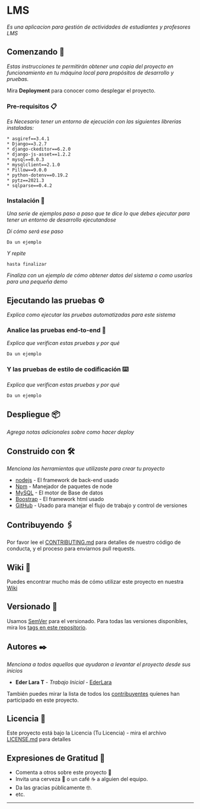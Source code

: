 # LMS

_Es una aplicacion para gestión de actividades de estudiantes y profesores LMS_

## Comenzando 🚀

_Estas instrucciones te permitirán obtener una copia del proyecto en funcionamiento en tu máquina local para propósitos de desarrollo  y pruebas._

Mira **Deployment** para conocer como desplegar el proyecto.


### Pre-requisitos 📋

_Es Necesario tener un entorno de ejecución con las siguientes librerías instaladas:_

```
* asgiref==3.4.1
* Django==3.2.7
* django-ckeditor==6.2.0
* django-js-asset==1.2.2
* mysql==0.0.3
* mysqlclient==2.1.0
* Pillow==9.0.0
* python-dotenv==0.19.2
* pytz==2021.3
* sqlparse==0.4.2
```

### Instalación 🔧

_Una serie de ejemplos paso a paso que te dice lo que debes ejecutar para tener un entorno de desarrollo ejecutandose_

_Dí cómo será ese paso_

```
Da un ejemplo
```

_Y repite_

```
hasta finalizar
```

_Finaliza con un ejemplo de cómo obtener datos del sistema o como usarlos para una pequeña demo_

## Ejecutando las pruebas ⚙️

_Explica como ejecutar las pruebas automatizadas para este sistema_

### Analice las pruebas end-to-end 🔩

_Explica que verifican estas pruebas y por qué_

```
Da un ejemplo
```

### Y las pruebas de estilo de codificación ⌨️

_Explica que verifican estas pruebas y por qué_

```
Da un ejemplo
```

## Despliegue 📦

_Agrega notas adicionales sobre como hacer deploy_

## Construido con 🛠️

_Menciona las herramientas que utilizaste para crear tu proyecto_

* [nodejs](https://www.djangoproject.com/start/overview/) - El framework de back-end usado
* [Npm](https://pypi.org/project/pip/) - Manejador de paquetes de node
* [MySQL](https://www.mysql.com/) - El motor de Base de datos
* [Boostrap](https://www.djangoproject.com/start/overview/) - El framework html usado
* [GitHub](https://github.com/) - Usado para manejar el flujo de trabajo y control de versiones

## Contribuyendo 🖇️

Por favor lee el [CONTRIBUTING.md](https://gist.github.com/villanuevand/xxxxxx) para detalles de nuestro código de conducta, y el proceso para enviarnos pull requests.

## Wiki 📖

Puedes encontrar mucho más de cómo utilizar este proyecto en nuestra [Wiki](https://github.com/tu/proyecto/wiki)

## Versionado 📌

Usamos [SemVer](http://semver.org/) para el versionado. Para todas las versiones disponibles, mira los [tags en este repositorio](https://github.com/tu/proyecto/tags).

## Autores ✒️

_Menciona a todos aquellos que ayudaron a levantar el proyecto desde sus inicios_

* **Eder Lara T**  - *Trabajo Inicial* - [EderLara](https://github.com/EderLara)


También puedes mirar la lista de todos los [contribuyentes](https://github.com/your/project/contributors) quíenes han participado en este proyecto. 

## Licencia 📄
 
Este proyecto está bajo la Licencia (Tu Licencia) - mira el archivo [LICENSE.md](LICENSE.md) para detalles

## Expresiones de Gratitud 🎁

* Comenta a otros sobre este proyecto 📢
* Invita una cerveza 🍺 o un café ☕ a alguien del equipo. 
* Da las gracias públicamente 🤓.
* etc.



---
